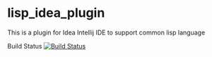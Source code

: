 # lisp_idea_plugin

This is a plugin for Idea Intellij IDE to support common lisp language

Build Status [![Build Status](https://api.travis-ci.org/labiod/lisp_idea_plugin.svg?branch=feature/remote_synch)](https://travis-ci.org/labiod/lisp_idea_plugin) 
